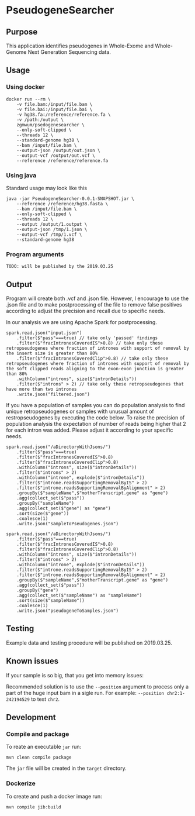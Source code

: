 # PseudogeneSearcher

## Purpose
This application identifies pseudogenes in Whole-Exome and Whole-Genome Next Generation Sequencing data.

## Usage
### Using docker

```
docker run --rm \
    -v file.bam:/input/file.bam \
    -v file.bai:/input/file.bai \
    -v hg38.fa:/reference/reference.fa \
    -v /path:/output \
    zgmwum/psedogenesearcher \
    --only-soft-clipped \
    --threads 12 \
    --standard-genome hg38 \
    --bam /input/file.bam \
    --output-json /output/out.json \
    --output-vcf /output/out.vcf \
    --reference /reference/reference.fa
```

### Using java
Standard usage may look like this
```
java -jar PseudogeneSearcher-0.0.1-SNAPSHOT.jar \
    --reference /reference/hg38.fasta \
    --bam /input/file.bam \
    --only-soft-clipped \
    --threads 12 \
    --output /output/1.output \
    --output-json /tmp/1.json \
    --output-vcf /tmp/1.vcf \
    --standard-genome hg38
```

### Program arguments
```TODO: will be published by the 2019.03.25```

## Output
Program will create both .vcf and .json file. However, I encourage to use the .json file and to make postprocessing of the file to remove
false positives according to adjust the precision and recall due to specific needs.

In our analysis we are using Apache Spark for postprocessing.

```
spark.read.json("input.json")
    .filter($"pass"===true) // take only 'passed' findings
    .filter($"fracIntronesCoveredIS">0.8) // take only these retropseudogenes where fraction of intrones with support of removal by the insert size is greater than 80%
    .filter($"fracIntronesCoveredClip">0.8) // take only these retropseudogenes where fraction of intrones with support of removal by the soft clipped reads aligning to the exon-exon junction is greater than 80%
    .withColumn("introns", size($"intronDetails"))
    .filter($"introns" > 2) // take only these retropseudogenes that have more than two intrones
    .write.json("filtered.json")
```

If you have a population of samples you can do population analysis to find unique retropseudogenes or samples with unusual amount of restropseudogenes by executing the code below. To raise the precision of population analysis the expectation of number of reads being higher that 2 for each intron was added. Please adjust it according to your specific needs.

```
spark.read.json("/aDirectoryWithJsons/")
    .filter($"pass"===true)
    .filter($"fracIntronesCoveredIS">0.8)
    .filter($"fracIntronesCoveredClip">0.8)
    .withColumn("introns", size($"intronDetails"))
    .filter($"introns" > 2)
    .withColumn("introne", explode($"intronDetails"))
    .filter($"introne.readsSupportingRemovalByIS" > 2)
    .filter($"introne.readsSupportingRemovalByAlignment" > 2)
    .groupBy($"sampleName",$"motherTranscript.gene" as "gene")
    .agg(collect_set($"pass"))
    .groupBy("sampleName")
    .agg(collect_set($"gene") as "gene")
    .sort(size($"gene"))
    .coalesce(1)
    .write.json("sampleToPseudogenes.json")
```


```
spark.read.json("/aDirectoryWithJsons/")
    .filter($"pass"===true)
    .filter($"fracIntronesCoveredIS">0.8)
    .filter($"fracIntronesCoveredClip">0.8)
    .withColumn("introns", size($"intronDetails"))
    .filter($"introns" > 2)
    .withColumn("introne", explode($"intronDetails"))
    .filter($"introne.readsSupportingRemovalByIS" > 2)
    .filter($"introne.readsSupportingRemovalByAlignment" > 2)
    .groupBy($"sampleName",$"motherTranscript.gene" as "gene")
    .agg(collect_set($"pass"))
    .groupBy("gene")
    .agg(collect_set($"sampleName") as "sampleName")
    .sort(size($"sampleName"))
    .coalesce(1)
    .write.json("pseudogeneToSamples.json")
```

## Testing
Example data and testing procedure will be published on 2019.03.25.


## Known issues
If your sample is so big, that you get into memory issues:

Recommended solution is to use the ```--position``` argument to process only a part of the huge input bam in a sigle run. For example: ```--position chr2:1-242194529``` to test ```chr2```.


## Development

### Compile and package
To reate an executable ```jar``` run:
```
mvn clean compile package
```
The ```jar``` file will be created in the ```target``` directory.

### Dockerize
To create and push a docker image run:
```
mvn compile jib:build
```

